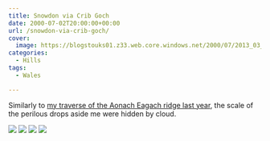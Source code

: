 ```yaml
---
title: Snowdon via Crib Goch
date: 2000-07-02T20:00:00+00:00
url: /snowdon-via-crib-goch/
cover: 
  image: https://blogstouks01.z33.web.core.windows.net/2000/07/2013_03_04_22_07_07-1.jpg
categories:
  - Hills
tags:
  - Wales

---
```

Similarly to [my traverse of the Aonach Eagach ridge last year](https://blog.iannelson.uk/the-aonach-eagach-ridge/), the scale of the perilous drops aside me were hidden by cloud.

![](https://blogstouks01.z33.web.core.windows.net/2023/08/2013_03_04_22_07_07.jpg)
![](https://blogstouks01.z33.web.core.windows.net/2023/08/2013_03_04_22_07_09.jpg)
![](https://blogstouks01.z33.web.core.windows.net/2023/08/2013_03_04_22_07_12.jpg)
![](https://blogstouks01.z33.web.core.windows.net/2023/08/2013_03_04_22_08_36.jpg)